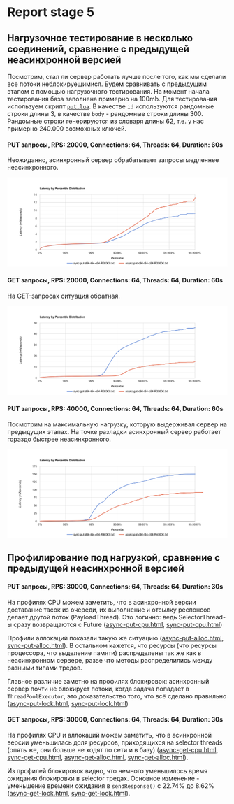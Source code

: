 # Report stage 5
## Нагрузочное тестирование в несколько соединений, сравнение с предыдущей неасинхронной версией

Посмотрим, стал ли сервер работать лучше после того, как мы сделали все потоки неблокируещимися. Будем сравнивать с 
предыдущим этапом с помощью нагрузочного тестирования. На момент начала тестирования база заполнена 
примерно на 100mb. Для тестирования используем скрипт [`put.lua`](../wrk_scripts/put.lua). В качестве `id` используются
рандомные строки длины 3, в качестве `body` - рандомные строки длины 300. Рандомные строки генерируются из словаря
длины 62, т.е. у нас примерно 240.000 возможных ключей.

#### PUT запросы, RPS: 20000, Connections: 64, Threads: 64, Duration: 60s

Неожиданно, асинхронный сервер обрабатывает запросы медленнее неасинхронного.

![image](images/stage5/put-20000.png)

#### GET запросы, RPS: 20000, Connections: 64, Threads: 64, Duration: 60s

На GET-запросах ситуация обратная.

![image](images/stage5/get-20000.png)

#### PUT запросы, RPS: 40000, Connections: 64, Threads: 64, Duration: 60s

Посмотрим на максимальную нагрузку, которую выдерживал сервер на предыдущих этапах.
На точке разладки асинхронный сервер работает гораздо быстрее неасинхронного.

![image](images/stage5/put-40000.png)

## Профилирование под нагрузкой, сравнение с предыдущей неасинхронной версией

#### PUT запросы, RPS: 30000, Connections: 64, Threads: 64, Duration: 30s

На профилях CPU можем заметить, что в асинхронной версии доставание тасок из очереди, их выполнение и отсылку респонсов
делает другой поток (PayloadThread). Это логично: ведь SelectorThread-ы сразу возвращаются с Future
([async-put-cpu.html](flame_graphs/stage5/cpu/async-put-cpu.html), [sync-put-cpu.html](flame_graphs/stage5/cpu/sync-put-cpu.html))

Профили аллокаций показали такую же ситуацию ([async-put-alloc.html](flame_graphs/stage5/alloc/async-put-alloc.html), [sync-put-alloc.html](flame_graphs/stage5/alloc/sync-put-alloc.html)).
В остальном кажется, что ресурсы (что ресурсы процессора, что выделение памяти) распределены так же как в неасинхронном
сервере, разве что методы распределились между разными типами тредов.

Главное различие заметно на профилях блокировок: асинхронный сервер почти не блокирует потоки, когда задача попадает в
`ThreadPoolExecutor`, это доказательство того, что всё сделано правильно ([async-put-lock.html](flame_graphs/stage5/lock/async-put-lock.html), [sync-put-lock.html](flame_graphs/stage5/lock/sync-put-lock.html))

#### GET запросы, RPS: 30000, Connections: 64, Threads: 64, Duration: 30s

На профилях CPU и аллокаций можем заметить, что в асинхронной версии уменьшилась доля ресурсов, приходящихся на selector
threads (опять же, они больше не ходят по сети и в базу) ([async-get-cpu.html](flame_graphs/stage5/cpu/async-get-cpu.html), 
[sync-get-cpu.html](flame_graphs/stage5/cpu/sync-get-cpu.html),
[async-get-alloc.html](flame_graphs/stage5/alloc/async-get-alloc.html),
[sync-get-alloc.html](flame_graphs/stage5/alloc/sync-get-alloc.html)).

Из профилей блокировок видно, что немного уменьшилось время ожидания блокировки в selector тредах. Основное изменение -
уменьшение времени ожидания в `sendResponse()` с 22.74% до 8.62%
([async-get-lock.html](flame_graphs/stage5/lock/async-get-lock.html),
[sync-get-lock.html](flame_graphs/stage5/lock/sync-get-lock.html)).